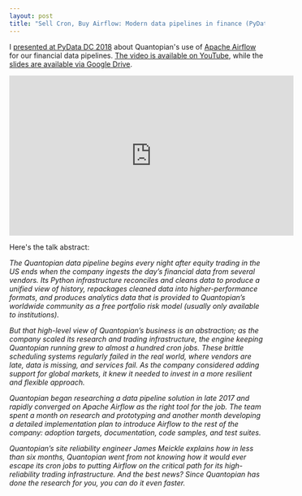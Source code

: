 ```yaml
---
layout: post
title: "Sell Cron, Buy Airflow: Modern data pipelines in finance (PyData DC 2018)"
---
```


I [presented at PyData DC 2018](https://pydata.org/dc2018/schedule/presentation/27/) about Quantopian's use of [Apache Airflow](https://airflow.apache.org/) for our financial data pipelines. [The video is available on YouTube](https://www.youtube.com/watch?v=dXlxFq4YgLk&index=13&list=PLGVZCDnMOq0p9pa2s8WXdjk7nU8iei9ay&t=0s), while the [slides are available via Google Drive](https://drive.google.com/open?id=1GDzjAwl6LGCb0UTrurXsd1orEhXwS6rr1x3P8QQ6GSU).

<iframe width="560" height="315" src="https://www.youtube.com/embed/dXlxFq4YgLk" frameborder="0" allow="accelerometer; autoplay; encrypted-media; gyroscope; picture-in-picture" allowfullscreen></iframe>

Here's the talk abstract:

_The Quantopian data pipeline begins every night after equity trading in the US ends when the company ingests the day’s financial data from several vendors. Its Python infrastructure reconciles and cleans data to produce a unified view of history, repackages cleaned data into higher-performance formats, and produces analytics data that is provided to Quantopian’s worldwide community as a free portfolio risk model (usually only available to institutions)._

_But that high-level view of Quantopian’s business is an abstraction; as the company scaled its research and trading infrastructure, the engine keeping Quantopian running grew to almost a hundred cron jobs. These brittle scheduling systems regularly failed in the real world, where vendors are late, data is missing, and services fail. As the company considered adding support for global markets, it knew it needed to invest in a more resilient and flexible approach._

_Quantopian began researching a data pipeline solution in late 2017 and rapidly converged on Apache Airflow as the right tool for the job. The team spent a month on research and prototyping and another month developing a detailed implementation plan to introduce Airflow to the rest of the company: adoption targets, documentation, code samples, and test suites._

_Quantopian’s site reliability engineer James Meickle explains how in less than six months, Quantopian went from not knowing how it would ever escape its cron jobs to putting Airflow on the critical path for its high-reliability trading infrastructure. And the best news? Since Quantopian has done the research for you, you can do it even faster._
